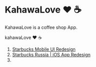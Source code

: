 # KahawaLove :heart: :coffee:

KahawaLove is a coffee shop App.


kahawaLove :heart: :coffee:

1. [Starbucks Mobile UI Redesign](https://www.behance.net/gallery/75549539/Starbucks-Mobile-UI-Redesign?tracking_source=search_projects_recommended%7Cstarbucks%20coffee)
2. [Starbucks Russia | iOS App Redesign](https://www.behance.net/gallery/114134791/Starbucks-Russia-iOS-App-Redesign?tracking_source=search_projects_recommended%7Cstarbucks%20coffee)
3. 